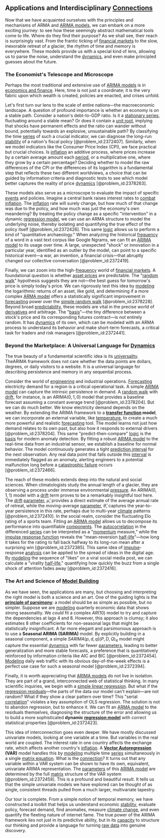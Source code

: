 ## Applications and Interdisciplinary [Connections](@article_id:193345)

Now that we have acquainted ourselves with the principles and mechanisms of ARMA and [ARIMA models](@article_id:146009), we can embark on a more exciting journey: to see how these seemingly abstract mathematical tools come to life. Where do they find their purpose? As we shall see, their reach is surprisingly vast. From the frantic ticking of [financial markets](@article_id:142343) to the slow, inexorable retreat of a glacier, the rhythm of time and memory is everywhere. These models provide us with a special kind of lens, allowing us to parse the noise, understand the [dynamics](@article_id:163910), and even make principled guesses about the future.

### The Economist's Telescope and Microscope

Perhaps the most traditional and extensive use of [ARIMA models](@article_id:146009) is in [economics and finance](@article_id:139616). Here, time is not just a coordinate; it is the very fabric upon which wealth is created, policies are enacted, and crises unfold.

Let's first turn our lens to the scale of entire nations—the macroeconomic landscape. A question of profound importance is whether an economy is on a stable path. Consider a nation's debt-to-GDP ratio. Is it a [stationary series](@article_id:144066), fluctuating around a stable mean? Or does it contain a [unit root](@article_id:142808), implying that shocks have permanent effects and the ratio can wander without bound, potentially towards an explosive, unsustainable path? By classifying the time [series](@article_id:260342) of such a crucial indicator, we can diagnose the long-run [stability](@article_id:142499) of a nation's fiscal policy [@problem_id:2372407]. Similarly, when we model indicators like the Consumer Price Index (CPI), we face practical but crucial choices. Is [inflation](@article_id:160710) an additive process, where prices increase by a certain average amount each [period](@article_id:169165), or a multiplicative one, where they grow by a certain percentage? Deciding whether to model the raw differences of the CPI or the differences of its logarithm is a fundamental step that reflects these two different worldviews, a choice that can be guided by information criteria and diagnostic tests to see which model better captures the reality of price [dynamics](@article_id:163910) [@problem_id:2378263].

These models also serve as a microscope to evaluate the impact of specific [events](@article_id:175929) and policies. Imagine a central bank raises interest rates to [combat](@article_id:263650) [inflation](@article_id:160710). The [inflation](@article_id:160710) rate will surely change, but how much of that change was due to the policy, and how much was just the economy's own meandering? By treating the policy change as a specific "intervention" in a dynamic [regression model](@article_id:162892), we can use an ARMA structure to model the underlying noise, thereby isolating and quantifying the true effect of the policy itself [@problem_id:2372426]. This same [logic](@article_id:266330) allows us to perform a kind of "quantitative archaeology." When analyzing the historical [frequency](@article_id:264036) of a word in a vast text corpus like Google Ngrams, we can fit an [ARIMA model](@article_id:166516) to its usage over time. A large, unexpected "shock" or innovation in a particular year, identified as an outlier by the model, can point to a specific historical event—a war, an invention, a financial crisis—that abruptly changed our collective conversation [@problem_id:2372419].

Finally, we can zoom into the high-[frequency](@article_id:264036) world of [financial markets](@article_id:142343). A foundational question is whether [asset prices](@article_id:171477) are predictable. The "[random walk](@article_id:142126)" hypothesis suggests they are not—the best guess for tomorrow's price is simply today's price. We can rigorously test this idea by [modeling](@article_id:268079) the logarithmic returns of an asset, like gold, and determining if a more complex [ARMA model](@article_id:191273) offers a statistically significant improvement in [forecasting](@article_id:145712) power over the [simple random walk](@article_id:270169) [@problem_id:2378228]. Beyond broad [predictability](@article_id:269596), these models are vital in the precise world of [derivatives](@article_id:165970) and arbitrage. The "[basis](@article_id:155813)"—the tiny difference between a stock's price and its corresponding futures contract—is not entirely random. It has [dynamics](@article_id:163910) of its own, which can be modeled with an ARMA process to understand its behavior and make short-term forecasts, a critical task for traders and risk managers [@problem_id:2372441].

### Beyond the Marketplace: A Universal Language for [Dynamics](@article_id:163910)

The true beauty of a fundamental scientific idea is its [universality](@article_id:139254). TheARIMA framework does not care whether the data points are dollars, degrees, or daily visitors to a website. It is a universal language for describing persistence and memory in any sequential process.

Consider the world of [engineering](@article_id:275179) and industrial operations. [Forecasting](@article_id:145712) electricity demand for a region is a critical operational task. A simple [ARIMA model](@article_id:166516) can capture the intrinsic persistence in demand. A [random walk](@article_id:142126) with [drift](@article_id:268312), for instance, is an ARIMA$(0,1,0)$ model that provides a baseline forecast assuming a constant average trend [@problem_id:2378204]. But we can do much better. We know electricity demand depends on the weather. By extending the ARIMA framework to a **[transfer function](@article_id:273403) model**, we can incorporate an external variable, like [temperature](@article_id:145715), to create a much more powerful and realistic [forecasting](@article_id:145712) tool. The model learns not just how demand relates to its own past, but also how it responds to external drivers [@problem_id:2378204]. This same "predict-then-compare" [logic](@article_id:266330) is the [basis](@article_id:155813) for modern anomaly detection. By fitting a robust [ARIMA model](@article_id:166516) to the real-time data from an industrial sensor, we establish a baseline for normal behavior. The model continuously generates a tight [prediction interval](@article_id:166422) for the next observation. Any real data point that falls outside this [interval](@article_id:158498) is immediately flagged as an anomaly, alerting engineers to a potential malfunction long before a [catastrophic failure](@article_id:198145) occurs [@problem_id:2372466].

The reach of these models extends deep into the natural and social sciences. When climatologists study the annual length of a glacier, they are observing a process under immense environmental [pressure](@article_id:141669). An ARIMA$(0,1,1)$ model with a [drift](@article_id:268312) term proves to be a remarkably insightful tool here. The [drift](@article_id:268312) [parameter](@article_id:174151), $\hat{\mu}$, provides a direct estimate of the average annual rate of retreat, while the moving-average [parameter](@article_id:174151), $\hat{\theta}$, captures the year-to-year persistence in this rate, perhaps due to multi-year [climate](@article_id:144739) patterns [@problem_id:2372410]. In the social realm, consider the fluctuating Elo rating of a sports team. Fitting an [ARIMA model](@article_id:166516) allows us to decompose its performance into quantifiable [components](@article_id:152417). The [autocorrelation](@article_id:138497) in the differenced [series](@article_id:260342) can be interpreted as a "[momentum](@article_id:138659) measure," while the [impulse response function](@article_id:136604) reveals the "mean-reversion [half-life](@article_id:144349)"—how long it takes for the rating to fall back halfway to its long-run mean after a surprising win [@problem_id:2372385]. This same idea of [impulse](@article_id:177849)-response [analysis](@article_id:157812) can be applied to the spread of ideas in the digital age. By [modeling](@article_id:268079) the sequence of "likes" on a viral social media post, we can calculate a "virality [half-life](@article_id:144349)," quantifying how quickly the buzz from a single shock of attention fades away [@problem_id:2372416].

### The Art and Science of [Model Building](@article_id:189230)

As we have seen, the applications are many, but choosing and interpreting the right model is both a science and an art. One of the guiding lights is the **[principle of parsimony](@article_id:142359)**: a model should be as simple as possible, but no simpler. Suppose we are [modeling](@article_id:268079) quarterly economic data that shows strong seasonality. We *could* fit a complex $AR(10)$ model to try and capture the dependencies at lags 4 and 8. However, this approach is clumsy; it also estimates 8 other coefficients for non-seasonal lags that might be statistically insignificant. A far more elegant and parsimonious approach is to use a **Seasonal ARIMA (SARIMA)** model. By explicitly building in a seasonal component, a simple $SARIMA(p,d,q)(P,D,Q)_4$ model might capture the essential [dynamics](@article_id:163910) with far fewer [parameters](@article_id:173606), leading to better generalization and more stable forecasts, a preference that is quantitatively reinforced by information criteria like AIC and BIC [@problem_id:2372454]. [Modeling](@article_id:268079) daily web traffic with its obvious day-of-the-week effects is a perfect use case for such a seasonal model [@problem_id:2372394].

Finally, it is worth appreciating that [ARIMA models](@article_id:146009) do not live in isolation. They are part of a grand, interconnected web of statistical thinking. In many scientific inquiries, we begin with a [simple linear regression](@article_id:174825). But what if the [regression residuals](@article_id:162807)—the parts of the data our model can't explain—are not random? What if they show a clear pattern over time? This "serial [correlation](@article_id:265479)" violates a key assumption of OLS regression. The solution is not to abandon regression, but to enhance it. We can fit an [ARMA model](@article_id:191273) to the residuals themselves, diagnosing the structure of the error and allowing us to build a more sophisticated **dynamic [regression model](@article_id:162892)** with correct statistical properties [@problem_id:2372423].

This idea of interconnection goes even deeper. We have mostly discussed univariate models, looking at one variable at a time. But variables in the real world are coupled. The interest rate in one country affects the exchange rate, which affects another country's [inflation](@article_id:160710). A **[Vector Autoregression](@article_id:142725) (VAR)** model handles this by [modeling](@article_id:268079) multiple time [series](@article_id:260342) simultaneously in a single [matrix equation](@article_id:204257). What is the [connection](@article_id:157984)? It turns out that any variable within a VAR system can be shown to have its own, equivalent, univariate ARIMA representation. The [parameters](@article_id:173606) of this [ARIMA model](@article_id:166516) are determined by the full [matrix](@article_id:202118) structure of the VAR system [@problem_id:2372458]. This is a profound and beautiful result. It tells us that the simple univariate models we have explored can be thought of as single, consistent threads pulled from a much larger, multivariate tapestry.

Our tour is complete. From a simple notion of temporal memory, we have constructed a toolkit that helps us understand economic [stability](@article_id:142499), evaluate policy, forecast demand, find anomalies, measure [climate change](@article_id:138399), and even quantify the fleeting nature of internet fame. The true power of the ARIMA framework lies not just in its predictive ability, but in its [capacity](@article_id:268736) to structure our thinking and provide a language for turning [raw data](@article_id:190588) into genuine discovery.